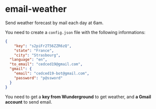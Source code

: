 # email-weather
Send weather forecast by mail each day at 6am.

You need to create a `config.json` file with the following informations:
```json
{
	"key": "s2piFr2T56ZZR6zQ",
	"state": "France",
	"city": "Strasbourg",
  "language": "en",
  "to_email": "cedced19@gmail.com",
  "gmail": {
    "email": "cedced19-bot@gmail.com",
    "password": "p@ssword"
  }
}
```

You need to get a **key from Wunderground** to get weather, and **a Gmail account** to send email.
